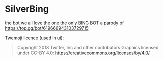 # SilverBing
the bot we all love the one the only BING BOT
a parody of https://top.gg/bot/619666943103729715

Twemoji licence (used in ui):
> Copyright 2018 Twitter, Inc and other contributors
> Graphics licensed under CC-BY 4.0: https://creativecommons.org/licenses/by/4.0/
